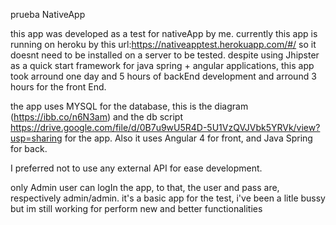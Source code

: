 prueba NativeApp

this app was developed as a test for nativeApp by me.
currently this app is running on heroku by this url:https://nativeapptest.herokuapp.com/#/ so it doesnt need to be installed on a server to be tested.
despite using Jhipster as a quick start framework for java spring + angular applications, this app took arround one day and 5 hours of backEnd development
and arround 3 hours for the front End.

the app uses MYSQL for the database, this is the diagram (https://ibb.co/n6N3am) and the db script https://drive.google.com/file/d/0B7u9wU5R4D-5U1VzQVJVbk5YRVk/view?usp=sharing for the app. 
Also it uses Angular 4 for front, and Java Spring for back.

I preferred not to use any external API for ease development.

only Admin user can logIn the app, to that, the user and pass are, respectively admin/admin.
it's a basic app for the test, i've been a litle bussy but im still working for perform new and better functionalities